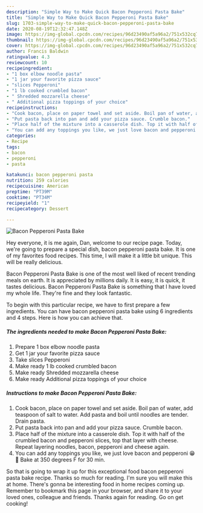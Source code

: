 ```yaml
---
description: "Simple Way to Make Quick Bacon Pepperoni Pasta Bake"
title: "Simple Way to Make Quick Bacon Pepperoni Pasta Bake"
slug: 1703-simple-way-to-make-quick-bacon-pepperoni-pasta-bake
date: 2020-08-19T12:32:47.148Z
image: https://img-global.cpcdn.com/recipes/96d23490af5a96a2/751x532cq70/bacon-pepperoni-pasta-bake-recipe-main-photo.jpg
thumbnail: https://img-global.cpcdn.com/recipes/96d23490af5a96a2/751x532cq70/bacon-pepperoni-pasta-bake-recipe-main-photo.jpg
cover: https://img-global.cpcdn.com/recipes/96d23490af5a96a2/751x532cq70/bacon-pepperoni-pasta-bake-recipe-main-photo.jpg
author: Francis Baldwin
ratingvalue: 4.3
reviewcount: 10
recipeingredient:
- "1 box elbow noodle pasta"
- "1 jar your favorite pizza sauce"
- "slices Pepperoni"
- "1 lb cooked crumbled bacon"
- " Shredded mozzarella cheese"
- " Additional pizza toppings of your choice"
recipeinstructions:
- "Cook bacon, place on paper towel and set aside. Boil pan of water, add teaspoon of salt to water. Add pasta and boil until noodles are tender. Drain pasta."
- "Put pasta back into pan and add your pizza sauce. Crumble bacon."
- "Place half of the mixture into a casserole dish. Top it with half of the crumbled bacon and pepperoni slices, top that layer with cheese. Repeat layering noodles, bacon, pepperoni and cheese again."
- "You can add any toppings you like, we just love bacon and pepperoni 😁🥓 Bake at 350 degrees F for 30 min."
categories:
- Recipe
tags:
- bacon
- pepperoni
- pasta

katakunci: bacon pepperoni pasta 
nutrition: 259 calories
recipecuisine: American
preptime: "PT39M"
cooktime: "PT34M"
recipeyield: "1"
recipecategory: Dessert

---
```



![Bacon Pepperoni Pasta Bake](https://img-global.cpcdn.com/recipes/96d23490af5a96a2/751x532cq70/bacon-pepperoni-pasta-bake-recipe-main-photo.jpg)

Hey everyone, it is me again, Dan, welcome to our recipe page. Today, we're going to prepare a special dish, bacon pepperoni pasta bake. It is one of my favorites food recipes. This time, I will make it a little bit unique. This will be really delicious.

Bacon Pepperoni Pasta Bake is one of the most well liked of recent trending meals on earth. It is appreciated by millions daily. It is easy, it is quick, it tastes delicious. Bacon Pepperoni Pasta Bake is something that I have loved my whole life. They're fine and they look fantastic.




To begin with this particular recipe, we have to first prepare a few ingredients. You can have bacon pepperoni pasta bake using 6 ingredients and 4 steps. Here is how you can achieve that.

<!--inarticleads1-->

##### The ingredients needed to make Bacon Pepperoni Pasta Bake:

1. Prepare 1 box elbow noodle pasta
1. Get 1 jar your favorite pizza sauce
1. Take slices Pepperoni
1. Make ready 1 lb cooked crumbled bacon
1. Make ready  Shredded mozzarella cheese
1. Make ready  Additional pizza toppings of your choice




<!--inarticleads2-->

##### Instructions to make Bacon Pepperoni Pasta Bake:

1. Cook bacon, place on paper towel and set aside. Boil pan of water, add teaspoon of salt to water. Add pasta and boil until noodles are tender. Drain pasta.
1. Put pasta back into pan and add your pizza sauce. Crumble bacon.
1. Place half of the mixture into a casserole dish. Top it with half of the crumbled bacon and pepperoni slices, top that layer with cheese. Repeat layering noodles, bacon, pepperoni and cheese again.
1. You can add any toppings you like, we just love bacon and pepperoni 😁🥓 Bake at 350 degrees F for 30 min.




So that is going to wrap it up for this exceptional food bacon pepperoni pasta bake recipe. Thanks so much for reading. I'm sure you will make this at home. There's gonna be interesting food in home recipes coming up. Remember to bookmark this page in your browser, and share it to your loved ones, colleague and friends. Thanks again for reading. Go on get cooking!
